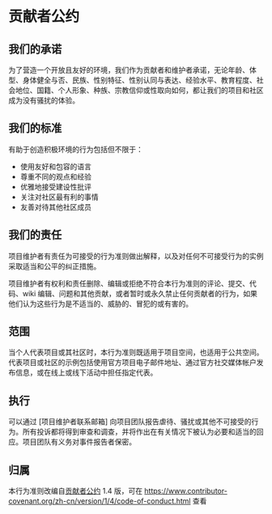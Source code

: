 # 贡献者公约

## 我们的承诺

为了营造一个开放且友好的环境，我们作为贡献者和维护者承诺，无论年龄、体型、身体健全与否、民族、性别特征、性别认同与表达、经验水平、教育程度、社会地位、国籍、个人形象、种族、宗教信仰或性取向如何，都让我们的项目和社区成为没有骚扰的体验。

## 我们的标准

有助于创造积极环境的行为包括但不限于：

- 使用友好和包容的语言
- 尊重不同的观点和经验
- 优雅地接受建设性批评
- 关注对社区最有利的事情
- 友善对待其他社区成员

## 我们的责任

项目维护者有责任为可接受的行为准则做出解释，以及对任何不可接受行为的实例采取适当和公平的纠正措施。

项目维护者有权利和责任删除、编辑或拒绝不符合本行为准则的评论、提交、代码、wiki 编辑、问题和其他贡献，或者暂时或永久禁止任何贡献者的行为，如果他们认为这些行为是不适当的、威胁的、冒犯的或有害的。

## 范围

当个人代表项目或其社区时，本行为准则既适用于项目空间，也适用于公共空间。代表项目或社区的示例包括使用官方项目电子邮件地址、通过官方社交媒体帐户发布信息，或在线上或线下活动中担任指定代表。

## 执行

可以通过 [项目维护者联系邮箱] 向项目团队报告虐待、骚扰或其他不可接受的行为。所有投诉都将得到审查和调查，并将作出在有关情况下被认为必要和适当的回应。项目团队有义务对事件报告者保密。

## 归属

本行为准则改编自[贡献者公约][homepage] 1.4 版，可在 https://www.contributor-covenant.org/zh-cn/version/1/4/code-of-conduct.html 查看

[homepage]: https://www.contributor-covenant.org
